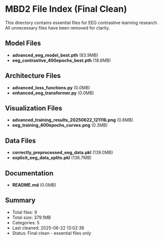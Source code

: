 # MBD2 File Index (Final Clean)

This directory contains essential files for EEG contrastive learning research.
All unnecessary files have been removed for clarity.

## Model Files

- **advanced_eeg_model_best.pth** (83.9MB)
- **eeg_contrastive_400epochs_best.pth** (18.6MB)

## Architecture Files

- **advanced_loss_functions.py** (0.0MB)
- **enhanced_eeg_transformer.py** (0.0MB)

## Visualization Files

- **advanced_training_results_20250622_121116.png** (0.6MB)
- **eeg_training_400epochs_curves.png** (0.3MB)

## Data Files

- **correctly_preprocessed_eeg_data.pkl** (139.0MB)
- **explicit_eeg_data_splits.pkl** (136.7MB)

## Documentation

- **README.md** (0.0MB)

## Summary

- Total files: 9
- Total size: 379.1MB
- Categories: 5
- Last cleaned: 2025-06-22 13:02:36
- Status: Final clean - essential files only

